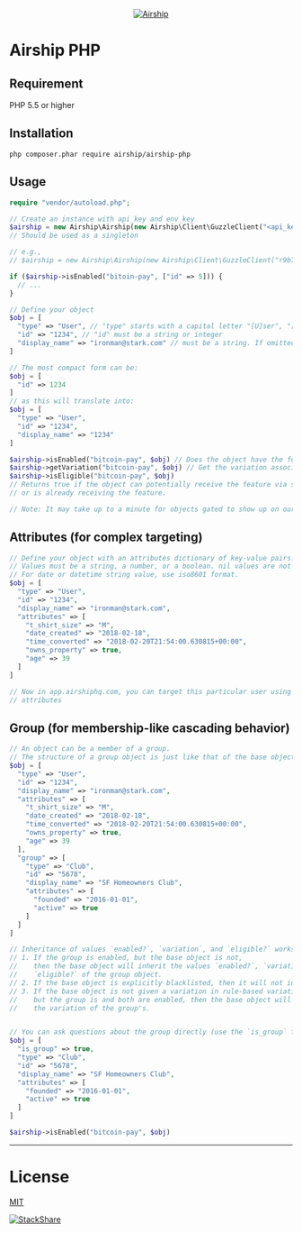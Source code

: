 <p align="center">
  <a href="https://airshiphq.com/" target="_blank">
    <img  alt="Airship" src="https://avatars3.githubusercontent.com/u/29476417?s=200&v=4" class="img-responsive">
  </a>
</p>



# Airship PHP

## Requirement
PHP 5.5 or higher

## Installation
`php composer.phar require airship/airship-php`


## Usage
```php
require "vendor/autoload.php";

// Create an instance with api_key and env_key
$airship = new Airship\Airship(new Airship\Client\GuzzleClient("<api_key>", "<env_key>"));
// Should be used as a singleton

// e.g.,
// $airship = new Airship\Airship(new Airship\Client\GuzzleClient("r9b72kqdh1wbzkpkf7gntwfapqoc26bl", "nxmqp35umrd3djth"));

if ($airship->isEnabled("bitoin-pay", ["id" => 5])) {
  // ...
}

// Define your object
$obj = [
  "type" => "User", // "type" starts with a capital letter "[U]ser", "[H]ome", "[C]ar". If omittied, it will default to "User"
  "id" => "1234", // "id" must be a string or integer
  "display_name" => "ironman@stark.com" // must be a string. If omitted, the SDK will use the same value as "id" (converted to a string)
]

// The most compact form can be:
$obj = [
  "id" => 1234
]
// as this will translate into:
$obj = [
  "type" => "User",
  "id" => "1234",
  "display_name" => "1234"
]

$airship->isEnabled("bitcoin-pay", $obj) // Does the object have the feature "bitcoin-pay"?
$airship->getVariation("bitcoin-pay", $obj) // Get the variation associated with a multi-variate flag
$airship->isEligible("bitcoin-pay", $obj)
// Returns true if the object can potentially receive the feature via sampling
// or is already receiving the feature.

// Note: It may take up to a minute for objects gated to show up on our web app.
```


## Attributes (for complex targeting)
```php
// Define your object with an attributes dictionary of key-value pairs.
// Values must be a string, a number, or a boolean. nil values are not accepted.
// For date or datetime string value, use iso8601 format.
$obj = [
  "type" => "User",
  "id" => "1234",
  "display_name" => "ironman@stark.com",
  "attributes" => [
    "t_shirt_size" => "M",
    "date_created" => "2018-02-18",
    "time_converted" => "2018-02-20T21:54:00.630815+00:00",
    "owns_property" => true,
    "age" => 39
  ]
]

// Now in app.airshiphq.com, you can target this particular user using its
// attributes
```

## Group (for membership-like cascading behavior)
```php
// An object can be a member of a group.
// The structure of a group object is just like that of the base object.
$obj = [
  "type" => "User",
  "id" => "1234",
  "display_name" => "ironman@stark.com",
  "attributes" => [
    "t_shirt_size" => "M",
    "date_created" => "2018-02-18",
    "time_converted" => "2018-02-20T21:54:00.630815+00:00",
    "owns_property" => true,
    "age" => 39
  ],
  "group" => [
    "type" => "Club",
    "id" => "5678",
    "display_name" => "SF Homeowners Club",
    "attributes" => [
      "founded" => "2016-01-01",
      "active" => true
    ]
  ]
]

// Inheritance of values `enabled?`, `variation`, and `eligible?` works as follows:
// 1. If the group is enabled, but the base object is not,
//    then the base object will inherit the values `enabled?`, `variation`, and
//    `eligible?` of the group object.
// 2. If the base object is explicitly blacklisted, then it will not inherit.
// 3. If the base object is not given a variation in rule-based variation assignment,
//    but the group is and both are enabled, then the base object will inherit
//    the variation of the group's.


// You can ask questions about the group directly (use the `is_group` flag):
$obj = [
  "is_group" => true,
  "type" => "Club",
  "id" => "5678",
  "display_name" => "SF Homeowners Club",
  "attributes" => [
    "founded" => "2016-01-01",
    "active" => true
  ]
]

$airship->isEnabled("bitcoin-pay", $obj)
```
___

# License
 [MIT](/LICENSE)

[![StackShare](https://img.shields.io/badge/tech-stack-0690fa.svg?style=flat)](https://stackshare.io/airship/airship)
